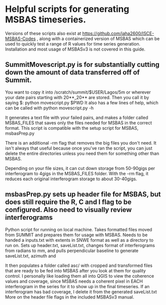 # Helpful scripts for generating MSBAS timeseries. 
Versions of these scripts also exist at https://github.com/jaha2600/ISCE-MSBAS-Codes , along with a containerized version of MSBAS which can be used to quickly test a range of R values for time series generation. Installation and most usage of MSBASv3 is not covered in this guide.

## SummitMovescript.py is for substantially cutting down the amount of data transferred off of Summit.

You want to copy it into /scratch/summit/$USER/Lagos/5m or wherever your date pairs starting with 20**_20** are stored. Then you call it by saying $: python movescript.py $PWD
It also has a few lines of help, which can be called with python movescript.py -h

It generates a text file with your failed pairs, and makes a folder called MSBAS_FILES that saves only the files needed for MSBAS in the correct format. This script is compatible with the setup script for MSBAS, msbasPrep.py

There is an additional -rm flag that removes the big files you don't need. It isn't always that useful because once you've ran the script, you can just delete the entire directories unless you need them for something other than MSBAS. 

Depending on your file sizes, it can cut down storage from 50-90gigs per interferogram to 4gigs in the MSBAS_FILES folder. With the -rm flag, it reduces each original interferogram storage to about 30-40gigs.

## msbasPrep.py sets up header file for MSBAS, but does still require the R, C and I flag to be configured. Also need to visually review interferograms 
Python script for running on local machine. Takes formatted files moved from SUMMIT and prepares them for usage with MSBAS. Needs to be handed a inputs.txt with extents in SNWE format as well as a directory to run on. Sets up header.txt, saveList.txt, changes format of interferograms from radians to mm, and pulls perpendicular baseline to generate saveList.txt, azimuth and 

It then populates a folder called asc/ with cropped and transformed files that are ready to be fed into MSBAS after you look at them for quality control. I personally like loading them all into QGIS to view the coherence values and coverage, since MSBAS needs a coherent pixel in EACH interferogram in the series for it to show up in the final timeseries. If an interferogram has bad coverage, I delete it from the generated saveList.txt
More on the header file flags in the included MSBASv3 manual.
